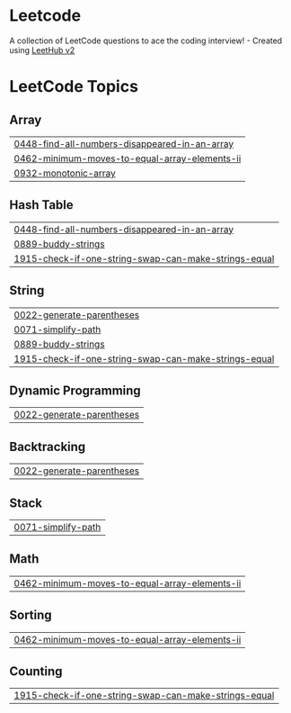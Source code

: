 # Leetcode
A collection of LeetCode questions to ace the coding interview! - Created using [LeetHub v2](https://github.com/arunbhardwaj/LeetHub-2.0)

<!---LeetCode Topics Start-->
# LeetCode Topics
## Array
|  |
| ------- |
| [0448-find-all-numbers-disappeared-in-an-array](https://github.com/thisismohdehtisham/Leetcode/tree/master/0448-find-all-numbers-disappeared-in-an-array) |
| [0462-minimum-moves-to-equal-array-elements-ii](https://github.com/thisismohdehtisham/Leetcode/tree/master/0462-minimum-moves-to-equal-array-elements-ii) |
| [0932-monotonic-array](https://github.com/thisismohdehtisham/Leetcode/tree/master/0932-monotonic-array) |
## Hash Table
|  |
| ------- |
| [0448-find-all-numbers-disappeared-in-an-array](https://github.com/thisismohdehtisham/Leetcode/tree/master/0448-find-all-numbers-disappeared-in-an-array) |
| [0889-buddy-strings](https://github.com/thisismohdehtisham/Leetcode/tree/master/0889-buddy-strings) |
| [1915-check-if-one-string-swap-can-make-strings-equal](https://github.com/thisismohdehtisham/Leetcode/tree/master/1915-check-if-one-string-swap-can-make-strings-equal) |
## String
|  |
| ------- |
| [0022-generate-parentheses](https://github.com/thisismohdehtisham/Leetcode/tree/master/0022-generate-parentheses) |
| [0071-simplify-path](https://github.com/thisismohdehtisham/Leetcode/tree/master/0071-simplify-path) |
| [0889-buddy-strings](https://github.com/thisismohdehtisham/Leetcode/tree/master/0889-buddy-strings) |
| [1915-check-if-one-string-swap-can-make-strings-equal](https://github.com/thisismohdehtisham/Leetcode/tree/master/1915-check-if-one-string-swap-can-make-strings-equal) |
## Dynamic Programming
|  |
| ------- |
| [0022-generate-parentheses](https://github.com/thisismohdehtisham/Leetcode/tree/master/0022-generate-parentheses) |
## Backtracking
|  |
| ------- |
| [0022-generate-parentheses](https://github.com/thisismohdehtisham/Leetcode/tree/master/0022-generate-parentheses) |
## Stack
|  |
| ------- |
| [0071-simplify-path](https://github.com/thisismohdehtisham/Leetcode/tree/master/0071-simplify-path) |
## Math
|  |
| ------- |
| [0462-minimum-moves-to-equal-array-elements-ii](https://github.com/thisismohdehtisham/Leetcode/tree/master/0462-minimum-moves-to-equal-array-elements-ii) |
## Sorting
|  |
| ------- |
| [0462-minimum-moves-to-equal-array-elements-ii](https://github.com/thisismohdehtisham/Leetcode/tree/master/0462-minimum-moves-to-equal-array-elements-ii) |
## Counting
|  |
| ------- |
| [1915-check-if-one-string-swap-can-make-strings-equal](https://github.com/thisismohdehtisham/Leetcode/tree/master/1915-check-if-one-string-swap-can-make-strings-equal) |
<!---LeetCode Topics End-->